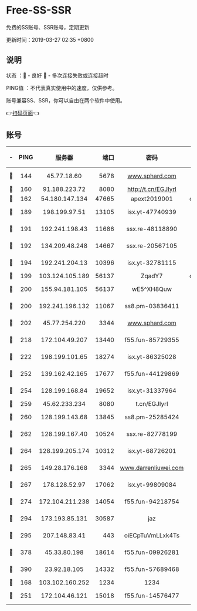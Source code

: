# Free-SS-SSR

免费的SS账号、SSR账号，定期更新

更新时间：2019-03-27 02:35 +0800

## 说明

状态     ：🙂 - 良好 🙁 - 多次连接失败或连接超时

PING值   ：不代表真实使用中的速度，仅供参考。

账号兼容SS、SSR，你可以自由在两个软件中使用。

👉[扫码页面](https://liesauer.github.io/Free-SS-SSR/)👈

## 账号

|-|PING|服务器|端口|密码|加密方式|区域|
|:----:|:----:|:-----:|-----:|:----:|:----:|:----:|
|🙂|144|45.77.18.60|5678|www.sphard.com|aes-256-cfb|JP|
|🙂|160|91.188.223.72|8080|http://t.cn/EGJIyrl|rc4-md5|RU|
|🙂|162|54.180.147.134|47665|apext2019001|chacha20|KR|
|🙂|189|198.199.97.51|13105|isx.yt-47740939|aes-256-cfb|US|
|🙂|191|192.241.198.43|11686|ssx.re-48118890|aes-256-cfb|US|
|🙂|192|134.209.48.248|14667|ssx.re-20567105|aes-256-cfb|US|
|🙂|194|192.241.204.13|10396|isx.yt-32781115|aes-256-cfb|US|
|🙂|199|103.124.105.189|56137|ZqadY7|chacha20|US|
|🙂|200|155.94.181.105|56137|wE5^XH8Quw|aes-256-cfb|US|
|🙂|200|192.241.196.132|11067|ss8.pm-03836411|aes-256-cfb|US|
|🙂|202|45.77.254.220|3344|www.sphard.com|aes-256-cfb|SG|
|🙂|218|172.104.49.207|13440|f55.fun-85729355|aes-256-cfb|SG|
|🙂|222|198.199.101.65|18274|isx.yt-86325028|aes-256-cfb|US|
|🙂|252|139.162.42.165|17677|f55.fun-44129869|aes-256-cfb|SG|
|🙂|254|128.199.168.84|19652|isx.yt-31337964|aes-256-cfb|SG|
|🙂|259|45.62.233.234|8080|t.cn/EGJIyrl|rc4-md5|CA|
|🙂|260|128.199.143.68|13845|ss8.pm-25285424|aes-256-cfb|SG|
|🙂|262|128.199.167.40|10524|ssx.re-82778199|aes-256-cfb|SG|
|🙂|264|128.199.205.174|10312|isx.yt-68726201|aes-256-cfb|SG|
|🙂|265|149.28.176.168|3344|www.darrenliuwei.com|aes-256-cfb|AU|
|🙂|267|178.128.52.97|17062|isx.yt-99809084|aes-256-cfb|SG|
|🙂|274|172.104.211.238|14054|f55.fun-94218754|aes-256-cfb|US|
|🙂|294|173.193.85.131|30587|jaz|aes-256-cfb|US|
|🙂|295|207.148.83.41|443|oiECpTuVmLLxk4Ts|aes-256-cfb|AU|
|🙂|378|45.33.80.198|18614|f55.fun-09926281|aes-256-cfb|US|
|🙂|390|23.92.18.105|14332|f55.fun-57689468|aes-256-cfb|US|
|🙂|168|103.102.160.252|1234|1234|rc4-md5|JP|
|🙂|251|172.104.46.121|15018|f55.fun-14576477|aes-256-cfb|SG|
